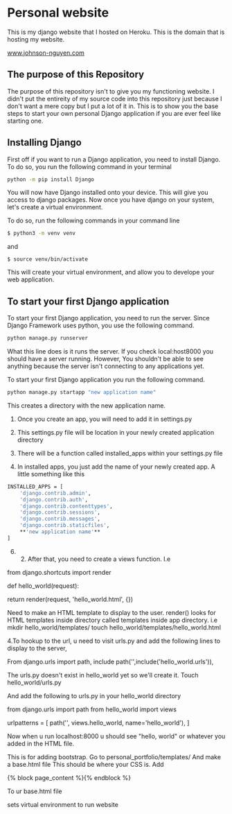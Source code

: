 # Personal website

This is my django website that I hosted on Heroku. This is the domain that is hosting my website. 

www.johnson-nguyen.com

## The purpose of this Repository

The purpose of this repository isn't to give you my functioning website. I didn't put the entireity of my source code into this repository just because I don't want a mere copy but I put a lot of it in. This is to show you the base steps to start your own personal Django application if you are ever feel like starting one. 



## Installing Django

First off if you want to run a Django application, you need to install Django. To do so, you run the following command in your terminal

```bash
python -m pip install Django
```

You will now have Django installed onto your device. This will give you access to django packages. Now once you have django on your system, let's create a virtual environment.

To do so, run the following commands in your command line
```bash
$ python3 -m venv venv 
```
and 
```
$ source venv/bin/activate
```

This will create your virtual environment, and allow you to develope your web application.

## To start your first Django application 

To start your first Django application, you need to run the server. Since Django Framework uses python, you use the following command.
```bash
python manage.py runserver 
```

What this line does is it runs the server. If you check local:host8000 you should have a server running. However, You shouldn't be able to see anything because the server isn't connecting to any applications yet.

To start your first Django application you run the following command.

```bash
python manage.py startapp "new application name" 
```

This creates a directory with the new application name.



1. Once you create an app, you will need to add it in settings.py

2. This settings.py file will be location in your newly created application directory

3. There will be a function called installed_apps within your settings.py file

4. In installed apps, you just add the name of your newly created app. A little something like this


```bash
INSTALLED_APPS = [
    'django.contrib.admin',
    'django.contrib.auth',
    'django.contrib.contenttypes',
    'django.contrib.sessions',
    'django.contrib.messages',
    'django.contrib.staticfiles',
    **'new application name'**
]
```


6. 2. After that, you need to create a views function. I.e

from django.shortcuts import render

def hello_world(request): 

return render(request, 'hello_world.html', {})

Need to make an HTML template to display to the user. render() looks for HTML templates inside directory called templates inside app directory.
i.e mkdir hello_world/templates/ touch hello_world/templates/hello_world.html

4.To hookup to the url, u need to visit urls.py and add the following lines to display to the server,

From django.urls import path, include path('',include('hello_world.urls')),

The urls.py doesn't exist in hello_world yet so we'll create it.
Touch hello_world/urls.py

And add the following to urls.py in your hello_world directory

from django.urls import path from hello_world import views

urlpatterns = [ path('', views.hello_world, name='hello_world'), ]

Now when u run localhost:8000 u should see "hello, world" or whatever you added in the HTML file.

This is for adding bootstrap. Go to personal_portfolio/templates/ And make a base.html file This should be where your CSS is.
Add

{% block page_content %}{% endblock %}

To ur base.html file

sets virtual environment to run website
